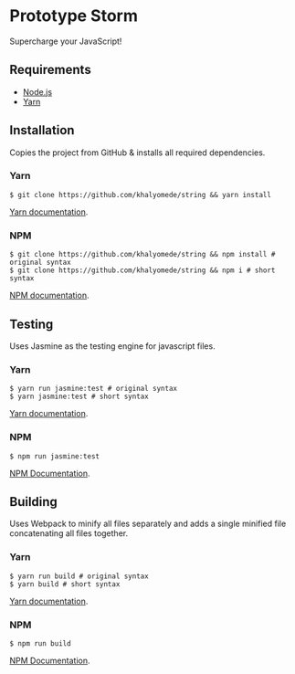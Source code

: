 # Prototype Storm
Supercharge your JavaScript!
## Requirements
- [Node.js](https://nodejs.org/en/)
- [Yarn](https://yarnpkg.com/en/)

## Installation
Copies the project from GitHub & installs all required dependencies.
### Yarn
```shell
$ git clone https://github.com/khalyomede/string && yarn install
```
[Yarn documentation](https://yarnpkg.com/en/docs/cli/install).
### NPM
```shell
$ git clone https://github.com/khalyomede/string && npm install # original syntax
$ git clone https://github.com/khalyomede/string && npm i # short syntax
```
[NPM documentation](https://docs.npmjs.com/cli/install).
## Testing
Uses Jasmine as the testing engine for javascript files.
### Yarn
```shell
$ yarn run jasmine:test # original syntax
$ yarn jasmine:test # short syntax
```
[Yarn documentation](https://yarnpkg.com/lang/en/docs/cli/run/).
### NPM
```shell
$ npm run jasmine:test
```
[NPM Documentation](https://docs.npmjs.com/cli/run-script).
## Building
Uses Webpack to minify all files separately and adds a single minified file concatenating all files together.
### Yarn
```shell
$ yarn run build # original syntax
$ yarn build # short syntax
```
[Yarn documentation](https://yarnpkg.com/lang/en/docs/cli/run/).
### NPM
```shell
$ npm run build
```
[NPM Documentation](https://docs.npmjs.com/cli/run-script).
